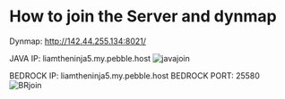 # How to join the Server and dynmap
Dynmap: http://142.44.255.134:8021/


JAVA IP: liamtheninja5.my.pebble.host
![javajoin](Liams-Server/docs/assets/javaw_HwZ6PRpoQE.png)

BEDROCK IP: liamtheninja5.my.pebble.host BEDROCK PORT: 25580
![BRjoin](LLiams-Server/docs/assets/ApplicationFrameHost_okL7oGBdgv.png)



